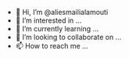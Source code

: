 - 👋 Hi, I’m @aliesmailialamouti
- 👀 I’m interested in ...
- 🌱 I’m currently learning ...
- 💞️ I’m looking to collaborate on ...
- 📫 How to reach me ...

<!---
aliesmailialamouti/aliesmailialamouti is a ✨ special ✨ repository because its `README.md` (this file) appears on your GitHub profile.
You can click the Preview link to take a look at your changes.
--->
